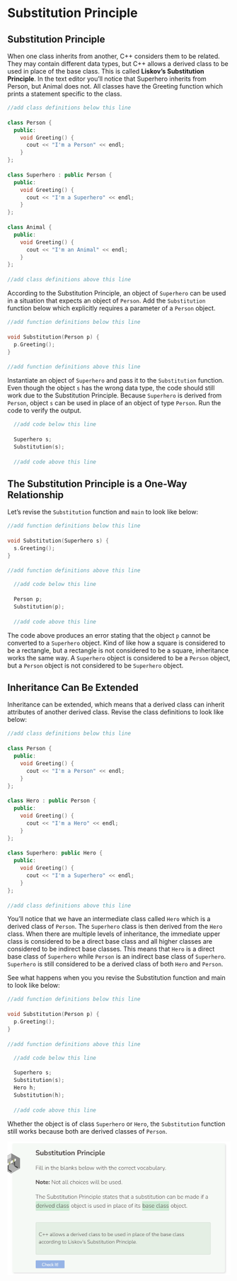 # Substitution Principle
## Substitution Principle
When one class inherits from another, C++ considers them to be related. They may contain different data types, but C++ allows a derived class to be used in place of the base class. This is called **Liskov’s Substitution Principle**. In the text editor you’ll notice that Superhero inherits from Person, but Animal does not. All classes have the Greeting function which prints a statement specific to the class.

```cpp
//add class definitions below this line

class Person {
  public:
    void Greeting() {
      cout << "I'm a Person" << endl;
    }
};

class Superhero : public Person {
  public:
    void Greeting() {
      cout << "I'm a Superhero" << endl;
    }
};

class Animal {
  public:
    void Greeting() {
      cout << "I'm an Animal" << endl;
    }
};

//add class definitions above this line
```

According to the Substitution Principle, an object of `Superhero` can be used in a situation that expects an object of `Person`. Add the `Substitution` function below which explicitly requires a parameter of a `Person` object.

```cpp
//add function definitions below this line

void Substitution(Person p) {
  p.Greeting();
}

//add function definitions above this line
```

Instantiate an object of `Superhero` and pass it to the `Substitution` function. Even though the object `s` has the wrong data type, the code should still work due to the Substitution Principle. Because `Superhero` is derived from `Person`, object `s` can be used in place of an object of type `Person`. Run the code to verify the output.

```cpp
  //add code below this line

  Superhero s;
  Substitution(s);

  //add code above this line
```

## The Substitution Principle is a One-Way Relationship
Let’s revise the `Substitution` function and `main` to look like below:

```cpp
//add function definitions below this line

void Substitution(Superhero s) {
  s.Greeting();
}

//add function definitions above this line
```

```cpp
  //add code below this line

  Person p;
  Substitution(p);

  //add code above this line
```

The code above produces an error stating that the object `p` cannot be converted to a `Superhero` object. Kind of like how a square is considered to be a rectangle, but a rectangle is not considered to be a square, inheritance works the same way. A `Superhero` object is considered to be a `Person` object, but a `Person` object is not considered to be `Superhero` object.

## Inheritance Can Be Extended
Inheritance can be extended, which means that a derived class can inherit attributes of another derived class. Revise the class definitions to look like below:

```cpp
//add class definitions below this line

class Person {
  public:
    void Greeting() {
      cout << "I'm a Person" << endl;
    }
};

class Hero : public Person {
  public:
    void Greeting() {
      cout << "I'm a Hero" << endl;
    }
};

class Superhero: public Hero {
  public:
    void Greeting() {
      cout << "I'm a Superhero" << endl;
    }
};

//add class definitions above this line
```

You’ll notice that we have an intermediate class called `Hero` which is a derived class of `Person`. The `Superhero` class is then derived from the `Hero` class. When there are multiple levels of inheritance, the immediate upper class is considered to be a direct base class and all higher classes are considered to be indirect base classes. This means that `Hero` is a direct base class of `Superhero` while `Person` is an indirect base class of `Superhero`. `Superhero` is still considered to be a derived class of both `Hero` and `Person`.

See what happens when you you revise the Substitution function and main to look like below:

```cpp
//add function definitions below this line

void Substitution(Person p) {
  p.Greeting();
}

//add function definitions above this line
```

```cpp
  //add code below this line

  Superhero s;
  Substitution(s);
  Hero h;
  Substitution(h);

  //add code above this line
```

Whether the object is of class `Superhero` or `Hero`, the `Substitution` function still works because both are derived classes of `Person`.

![Question 6](_assets/Q6.png)
